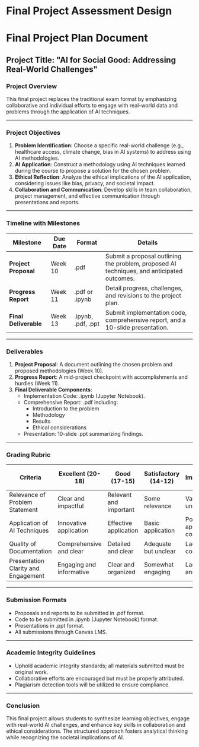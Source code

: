 Final Project Assessment Design
===============================

# Final Project Plan Document

## Project Title: "AI for Social Good: Addressing Real-World Challenges"

### Project Overview
This final project replaces the traditional exam format by emphasizing collaborative and individual efforts to engage with real-world data and problems through the application of AI techniques.

---

### Project Objectives
1. **Problem Identification**: Choose a specific real-world challenge (e.g., healthcare access, climate change, bias in AI systems) to address using AI methodologies.
2. **AI Application**: Construct a methodology using AI techniques learned during the course to propose a solution for the chosen problem.
3. **Ethical Reflection**: Analyze the ethical implications of the AI application, considering issues like bias, privacy, and societal impact.
4. **Collaboration and Communication**: Develop skills in team collaboration, project management, and effective communication through presentations and reports.

---

### Timeline with Milestones

| **Milestone**           | **Due Date**   | **Format**                       | **Details**                                                  |
|-------------------------|----------------|----------------------------------|--------------------------------------------------------------|
| **Project Proposal**    | Week 10        | .pdf                             | Submit a proposal outlining the problem, proposed AI techniques, and anticipated outcomes. |
| **Progress Report**     | Week 11        | .pdf or .ipynb                  | Detail progress, challenges, and revisions to the project plan. |
| **Final Deliverable**   | Week 13        | .ipynb, .pdf, .ppt              | Submit implementation code, comprehensive report, and a 10-slide presentation. |

---

### Deliverables
1. **Project Proposal**: A document outlining the chosen problem and proposed methodologies (Week 10).
2. **Progress Report**: A mid-project checkpoint with accomplishments and hurdles (Week 11).
3. **Final Deliverable Components**:
   - Implementation Code: .ipynb (Jupyter Notebook).
   - Comprehensive Report: .pdf including:
     - Introduction to the problem
     - Methodology
     - Results
     - Ethical considerations
   - Presentation: 10-slide .ppt summarizing findings.

---

### Grading Rubric

| **Criteria**                          | **Excellent (20-18)** | **Good (17-15)**     | **Satisfactory (14-12)** | **Needs Improvement (11-0)** |
|---------------------------------------|-----------------------|-----------------------|-------------------------|-------------------------------|
| Relevance of Problem Statement        | Clear and impactful   | Relevant and important | Some relevance         | Vague or unclear              |
| Application of AI Techniques          | Innovative application | Effective application   | Basic application       | Poorly applied concepts       |
| Quality of Documentation               | Comprehensive and clear| Detailed and clear     | Adequate but unclear    | Lacks coherence               |
| Presentation Clarity and Engagement   | Engaging and informative| Clear and organized    | Somewhat engaging        | Lacks clarity and focus       |

---

### Submission Formats
- Proposals and reports to be submitted in .pdf format.
- Code to be submitted in .ipynb (Jupyter Notebook) format.
- Presentations in .ppt format.
- All submissions through Canvas LMS.

---

### Academic Integrity Guidelines
- Uphold academic integrity standards; all materials submitted must be original work.
- Collaborative efforts are encouraged but must be properly attributed.
- Plagiarism detection tools will be utilized to ensure compliance.

---

### Conclusion
This final project allows students to synthesize learning objectives, engage with real-world AI challenges, and enhance key skills in collaboration and ethical considerations. The structured approach fosters analytical thinking while recognizing the societal implications of AI.